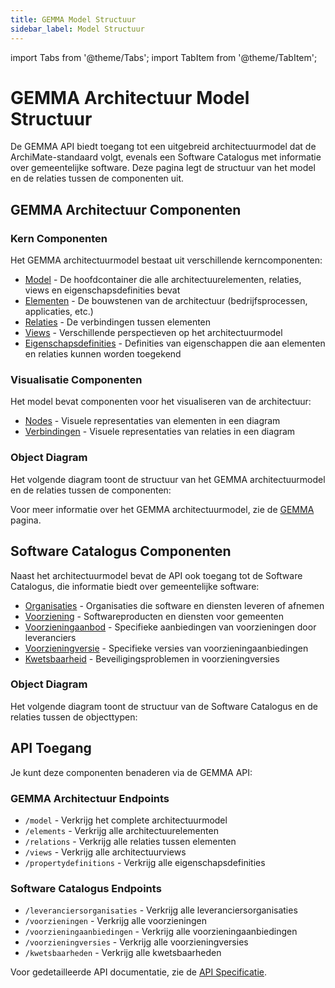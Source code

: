 ```yaml
---
title: GEMMA Model Structuur
sidebar_label: Model Structuur
---
```


import Tabs from '@theme/Tabs';
import TabItem from '@theme/TabItem';

# GEMMA Architectuur Model Structuur

De GEMMA API biedt toegang tot een uitgebreid architectuurmodel dat de ArchiMate-standaard volgt, evenals een Software Catalogus met informatie over gemeentelijke software. Deze pagina legt de structuur van het model en de relaties tussen de componenten uit.

## GEMMA Architectuur Componenten

### Kern Componenten

Het GEMMA architectuurmodel bestaat uit verschillende kerncomponenten:

- [Model](GEMMA/model) - De hoofdcontainer die alle architectuurelementen, relaties, views en eigenschapsdefinities bevat
- [Elementen](GEMMA/elementen) - De bouwstenen van de architectuur (bedrijfsprocessen, applicaties, etc.)
- [Relaties](GEMMA/relaties) - De verbindingen tussen elementen
- [Views](GEMMA/views) - Verschillende perspectieven op het architectuurmodel
- [Eigenschapsdefinities](GEMMA/eigenschapsdefinities) - Definities van eigenschappen die aan elementen en relaties kunnen worden toegekend

### Visualisatie Componenten

Het model bevat componenten voor het visualiseren van de architectuur:

- [Nodes](GEMMA/nodes) - Visuele representaties van elementen in een diagram
- [Verbindingen](GEMMA/verbindingen) - Visuele representaties van relaties in een diagram

### Object Diagram

Het volgende diagram toont de structuur van het GEMMA architectuurmodel en de relaties tussen de componenten:


Voor meer informatie over het GEMMA architectuurmodel, zie de [GEMMA](GEMMA/introduction.md) pagina.

## Software Catalogus Componenten

Naast het architectuurmodel bevat de API ook toegang tot de Software Catalogus, die informatie biedt over gemeentelijke software:

- [Organisaties](Softwarecatalogus/organisatie) - Organisaties die software en diensten leveren of afnemen
- [Voorziening](Softwarecatalogus/voorziening) - Softwareproducten en diensten voor gemeenten
- [Voorzieningaanbod](Softwarecatalogus/voorzieningaanbod) - Specifieke aanbiedingen van voorzieningen door leveranciers
- [Voorzieningversie](Softwarecatalogus/voorzieningversie) - Specifieke versies van voorzieningaanbiedingen
- [Kwetsbaarheid](Softwarecatalogus/kwetsbaarheid) - Beveiligingsproblemen in voorzieningversies

### Object Diagram

Het volgende diagram toont de structuur van de Software Catalogus en de relaties tussen de objecttypen:



## API Toegang

Je kunt deze componenten benaderen via de GEMMA API:

### GEMMA Architectuur Endpoints

- `/model` - Verkrijg het complete architectuurmodel
- `/elements` - Verkrijg alle architectuurelementen
- `/relations` - Verkrijg alle relaties tussen elementen
- `/views` - Verkrijg alle architectuurviews
- `/propertydefinitions` - Verkrijg alle eigenschapsdefinities

### Software Catalogus Endpoints

- `/leveranciersorganisaties` - Verkrijg alle leveranciersorganisaties
- `/voorzieningen` - Verkrijg alle voorzieningen
- `/voorzieningaanbiedingen` - Verkrijg alle voorzieningaanbiedingen
- `/voorzieningversies` - Verkrijg alle voorzieningversies
- `/kwetsbaarheden` - Verkrijg alle kwetsbaarheden

Voor gedetailleerde API documentatie, zie de [API Specificatie](/api). 